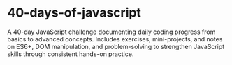 # 40-days-of-javascript
A 40-day JavaScript challenge documenting daily coding progress from basics to advanced concepts. Includes exercises, mini-projects, and notes on ES6+, DOM manipulation, and problem-solving to strengthen JavaScript skills through consistent hands-on practice.
